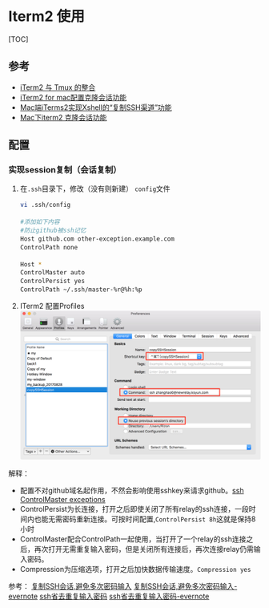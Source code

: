 # Iterm2 使用

[TOC]

## 参考

- [iTerm2 与 Tmux 的整合](http://www.jianshu.com/p/f2e585453196)
- [iTerm2 for mac配置克隆会话功能 ](http://blog.itpub.net/29773961/viewspace-2143751/)
- [Mac端iTerms2实现Xshell的“复制SSH渠道”功能](http://www.jianshu.com/p/086d4b3cc00a)
- [Mac下iterm2 克隆会话功能](http://blog.csdn.net/zly9923218/article/details/52458161)

## 配置

### 实现session复制（会话复制）

1. 在`.ssh`目录下，修改（没有则新建） `config`文件

    ``` bash
    vi .ssh/config
     
    #添加如下内容
    #防止github被ssh记忆
    Host github.com other-exception.example.com
    ControlPath none

    Host *
    ControlMaster auto
    ControlPersist yes
    ControlPath ~/.ssh/master-%r@%h:%p
    ```
2. ITerm2 配置Profiles
![](media/15103143996026.png)

解释：
- 配置不对github域名起作用，不然会影响使用sshkey来请求github。[ssh ControlMaster exceptions](https://unix.stackexchange.com/questions/122835/ssh-controlmaster-exceptions)
- ControlPersist为长连接，打开之后即使关闭了所有relay的ssh连接，一段时间内也能无需密码重新连接。可按时间配置,`ControlPersist 8h`这就是保持8小时
- ControlMaster配合ControlPath一起使用，当打开了一个relay的ssh连接之后，再次打开无需重复输入密码，但是关闭所有连接后，再次连接relay仍需输入密码。
- Compression为压缩选项，打开之后加快数据传输速度。`Compression yes`

参考：
[复制SSH会话,避免多次密码输入](https://www.topjishu.com/11051.html)
[复制SSH会话,避免多次密码输入-evernote](https://app.yinxiang.com/shard/s9/nl/679699/e39ff3a8-0172-4e3c-8491-dfac5b5939b1/)
[ssh省去重复输入密码](http://blog.csdn.net/xuanwu_yan/article/details/45666797)
[ssh省去重复输入密码-evernote](https://app.yinxiang.com/shard/s9/nl/679699/b7e80339-71b2-461f-b45d-194a6ef9b767/)


